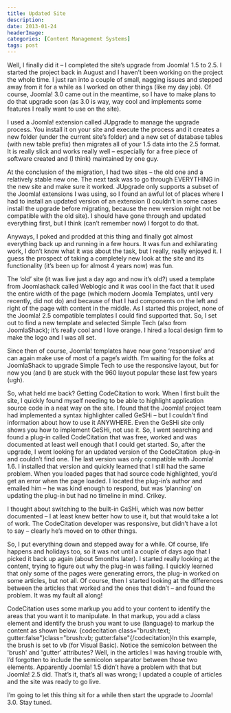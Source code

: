 ```yaml
---
title: Updated Site
description: 
date: 2013-01-24
headerImage: 
categories: [Content Management Systems]
tags: post
---
```


Well, I finally did it – I completed the site’s upgrade from Joomla! 1.5 to 2.5. I started the project back in August and I haven’t been working on the project the whole time. I just ran into a couple of small, nagging issues and stepped away from it for a while as I worked on other things (like my day job). Of course, Joomla! 3.0 came out in the meantime, so I have to make plans to do that upgrade soon (as 3.0 is way, way cool and implements some features I really want to use on the site).

I used a Joomla! extension called JUpgrade to manage the upgrade process. You install it on your site and execute the process and it creates a new folder (under the current site’s folder) and a new set of database tables (with new table prefix) then migrates all of your 1.5 data into the 2.5 format. It is really slick and works really well – especially for a free piece of software created and (I think) maintained by one guy.

At the conclusion of the migration, I had two sites – the old one and a relatively stable new one. The next task was to go through EVERYTHING in the new site and make sure it worked. JUpgrade only supports a subset of the Joomla! extensions I was using, so I found an awful lot of places where I had to install an updated version of an extension (I couldn’t in some cases install the upgrade before migrating, because the new version might not be compatible with the old site). I should have gone through and updated everything first, but I think (can’t remember now) I forgot to do that.

Anyways, I poked and prodded at this thing and finally got almost everything back up and running in a few hours. It was fun and exhilarating work, I don’t know what it was about the task, but I really, really enjoyed it. I guess the prospect of taking a completely new look at the site and its functionality (it’s been up for almost 4 years now) was fun.

The ‘old’ site (it was live just a day ago and now it’s old?) used a template from Joomlashack called Weblogic and it was cool in the fact that it used the entire width of the page (which modern Joomla Templates, until very recently, did not do) and because of that I had components on the left and right of the page with content in the middle. As I started this project, none of the Joomla! 2.5 compatible templates I could find supported that. So, I set out to find a new template and selected Simple Tech (also from JoomlaShack); it’s really cool and I love orange. I hired a local design firm to make the logo and I was all set.

Since then of course, Joomla! templates have now gone ‘responsive’ and can again make use of most of a page’s width. I’m waiting for the folks at JoomlaShack to upgrade Simple Tech to use the responsive layout, but for now you (and I) are stuck with the 960 layout popular these last few years (ugh).

So, what held me back? Getting CodeCitation to work. When I first built the site, I quickly found myself needing to be able to highlight application source code in a neat way on the site. I found that the Joomla! project team had implemented a syntax highlighter called GeSHi – but I couldn’t find information about how to use it ANYWHERE. Even the GeSHi site only shows you how to implement GeSHi, not use it. So, I went searching and found a plug-in called CodeCitation that was free, worked and was documented at least well enough that I could get started. So, after the upgrade, I went looking for an updated version of the CodeCitation  plug-in and couldn’t find one. The last version was only compatible with Joomla! 1.6. I installed that version and quickly learned that I still had the same problem. When you loaded pages that had source code highlighted, you’d get an error when the page loaded. I located the plug-in’s author and emailed him – he was kind enough to respond, but was ‘planning’ on updating the plug-in but had no timeline in mind. Crikey.

I thought about switching to the built-in GsSHi, which was now better documented – I at least knew better how to use it, but that would take a lot of work. The CodeCitation developer was responsive, but didn’t have a lot to say – clearly he’s moved on to other things.

So, I put everything down and stepped away for a while. Of course, life happens and holidays too, so it was not until a couple of days ago that I picked it back up again (about 5months later). I started really looking at the content, trying to figure out why the plug-in was failing. I quickly learned that only some of the pages were generating errors, the plug-in worked on some articles, but not all. Of course, then I started looking at the differences between the articles that worked and the ones that didn’t – and found the problem. It was my fault all along!

CodeCitation uses some markup you add to your content to identify the areas that you want it to manipulate. In that markup, you add a class element and identify the brush you want to use (language) to markup the content as shown below. {codecitation class="brush:text; gutter:false"}class="brush:vb; gutter:false"{/codecitation}In this example, the brush is set to vb (for Visual Basic). Notice the semicolon between the 'brush' and 'gutter' attributes? Well, in the articles I was having trouble with, I’d forgotten to include the semicolon separator between those two elements. Apparently Joomla! 1.5 didn’t have a problem with that but Joomla! 2.5 did. That’s it, that’s all was wrong; I updated a couple of articles and the site was ready to go live.

I’m going to let this thing sit for a while then start the upgrade to Joomla! 3.0. Stay tuned.